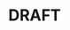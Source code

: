 ---
schema: mmt
title: DRAFT
organization: wofs_9s
notes:
resources: 
  - name: wofs_9s
    URL: 
    format: .tif
    bounds: 112.90000000, 154.00000000, -43.74250000, -8.00000000
    spatial_res: 9 arcsec (~270m)
    crs: 9 arcsec (~270m)
licence: https://creativecommons.org/licenses/by/4.0/
category:
  -
publication: 
maintainer: Chris Ware
maintainer_email: Chris.Ware@csiro.au
last_modified: 2017-10-25
internal_id: 6e95dff068fad4634fb2025771d19974
---